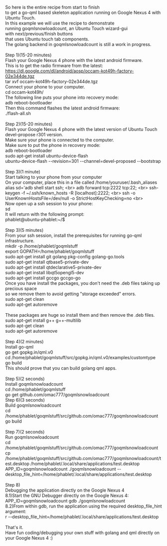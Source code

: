 So here is the entire recipe from start to finish <br>
to get a go-qml based skeleton application running on Google Nexus 4 with Ubuntu Touch.<br>
In this example we will use the recipe to demonstrate <br>
running goqmlsnowloadcount, an Ubuntu Touch wizard-gui <br>
with next/previous/finish buttons <br>
that uses Ubuntu touch tab components. <br>
The golang backend in goqmlsnowloadcount is still a work in progress.<br>
<br>
Step 1)(15-20 minutes)<br>
Flash your Google Nexus 4 phone with the latest android firmware.<br>
This is to get the radio firmware from the latest:<br>
https://dl.google.com/dl/android/aosp/occam-kot49h-factory-02e344de.tgz<br>
tar xvf occam-kot49h-factory-02e344de.tgz<br>
Connect your phone to your computer.<br>
cd occam-kot49h/<br>
The following line puts your phone into recovery mode:<br>
adb reboot-bootloader<br>
Then this command flashes the latest android firmware:<br>
./flash-all.sh<br>
<br>
Step 2)(15-20 minutes)<br>
Flash your Google Nexus 4 phone with the latest version of Ubuntu Touch devel-propose r301 version.<br>
Make sure your phone is connected to the computer.<br>
Make sure to put the phone in recovery mode:<br>
adb reboot-bootloader<br>
sudo apt-get install ubuntu-device-flash<br>
ubuntu-device-flash --revision=301 --channel=devel-proposed --bootstrap<br>
<br>
Step 3)(1 minute)<br>
Start talking to your phone from your computer<br>
On your computer, place this in a file called /home/youruser/.bash_aliases<br>
alias sd='adb shell start ssh; \<br>
    adb forward tcp:2222 tcp:22; \<br>
    ssh-keygen -f ~/.ssh/known_hosts -R [localhost]:2222; \<br>
    ssh -o UserKnownHostsFile=/dev/null -o StrictHostKeyChecking=no \<br>
<br>
Now open up a ssh session to your phone:<br>
sd<br>
It will return with the following prompt:<br>
phablet@ubuntu-phablet:~/$<br>
<br>
Step 3)(5 minutes)<br>
From your ssh session, install the prerequisites for running go-qml infrastructure.<br>
mkdir -p /home/phablet/goqmlstuff<br>
export GOPATH=/home/phablet/goqmlstuff<br>
sudo apt-get install git golang pkg-config golang-go.tools<br>
sudo apt-get install qtbase5-private-dev<br>
sudo apt-get install qtdeclarative5-private-dev<br>
sudo apt-get install libqt5opengl5-dev<br>
sudo apt-get install gccgo gccgo-go<br>
Once you have install the packages, you don't need the .deb files taking up precious space <br>
so we remove them to avoid getting "storage exceeded" errors.<br>
sudo apt-get clean<br>
sudo apt-get autoremove<br>
<br>
These packages are huge so install them and then remove the .deb files.<br>
sudo apt-get install g++ g++-multilib<br>
sudo apt-get clean<br>
sudo apt-get autoremove<br>
<br>
Step 4)(2 minutes)<br>
Install go-qml<br>
go get gopkg.in/qml.v0<br>
cd /home/phablet/goqmlstuff/src/gopkg.in/qml.v0/examples/customtype<br>
go build<br>
This should prove that you can build golang qml apps.<br>
<br>
Step 5)(2 seconds)<br>
Install goqmlsnowloadcount<br>
cd /home/phablet/goqmlstuff<br>
go get github.com/omac777/goqmlsnowloadcount
<br>
Step 6)(3 seconds)<br>
Build goqmlsnowloadcount<br>
cd /home/phablet/goqmlstuff/src/github.com/omac777/goqmlsnowloadcount<br>
go build<br>
<br>
Step 7)(2 seconds)<br>
Run goqmlsnowloadcount<br>
cd /home/phablet/goqmlstuff/src/github.com/omac777/goqmlsnowloadcount<br>
cp /home/phablet/goqmlstuff/src/github.com/omac777/goqmlsnowloadcount/test.desktop /home/phablet/.local/share/applications/test.desktop<br>
APP_ID=goqmlsnowloadcount ./goqmlsnowloadcount --desktop_file_hint=/home/phablet/.local/share/applications/test.desktop<br>
<br>
Step 8)<br>
Debugging the application directly on the Google Nexus 4<br>
8.1)Start the GNU Debugger directly on the Google Nexus 4:<br>
APP_ID=goqmlsnowloadcount gdb ./goqmlsnowloadcount<br>
8.2)From within gdb, run the application using the required desktop_file_hint argument:<br>
r --desktop_file_hint=/home/phablet/.local/share/applications/test.desktop<br>
<br>
That's it.<br>
Have fun coding/debugging your own stuff with golang and qml directly on your Google Nexus 4 :)<br>
